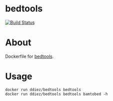 bedtools
=======

[![Build Status](https://travis-ci.org/ddiez/bedtools.svg?branch=master)](https://travis-ci.org/ddiez/bedtools)

# About

Dockerfile for [bedtools](https://github.com/arq5x/bedtools).

# Usage

```
docker run ddiez/bedtools bedtools
docker run ddiez/bedtools bedtools bamtobed -h
```
